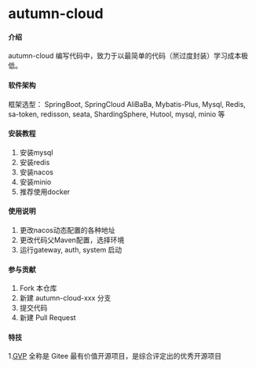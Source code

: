 # autumn-cloud

#### 介绍
autumn-cloud 编写代码中，致力于以最简单的代码（🈲过度封装）学习成本极低。

#### 软件架构
框架选型：
SpringBoot, SpringCloud AliBaBa, Mybatis-Plus, Mysql, Redis, sa-token, redisson, seata, ShardingSphere, Hutool, mysql, minio 等

#### 安装教程

1.  安装mysql
2.  安装redis
3.  安装nacos
3.  安装minio
4.  推荐使用docker

#### 使用说明

1.  更改nacos动态配置的各种地址
2.  更改代码父Maven配置，选择环境
3.  运行gateway, auth, system 启动

#### 参与贡献

1.  Fork 本仓库
2.  新建 autumn-cloud-xxx 分支
3.  提交代码
4.  新建 Pull Request


#### 特技

1.[GVP](https://gitee.com/gvp) 全称是 Gitee 最有价值开源项目，是综合评定出的优秀开源项目
